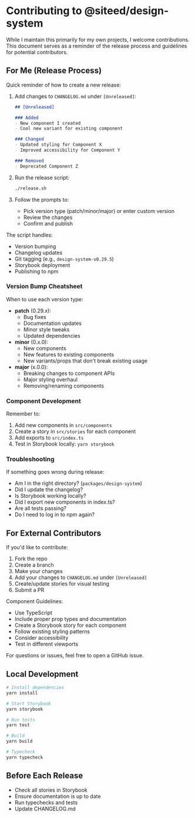 # Contributing to @siteed/design-system

While I maintain this primarily for my own projects, I welcome contributions. This document serves as a reminder of the release process and guidelines for potential contributors.

## For Me (Release Process)

Quick reminder of how to create a new release:

1. Add changes to `CHANGELOG.md` under `[Unreleased]`:
   ```markdown
   ## [Unreleased]

   ### Added
   - New component I created
   - Cool new variant for existing component

   ### Changed
   - Updated styling for Component X
   - Improved accessibility for Component Y

   ### Removed
   - Deprecated Component Z
   ```

2. Run the release script:
   ```bash
   ./release.sh
   ```

3. Follow the prompts to:
   - Pick version type (patch/minor/major) or enter custom version
   - Review the changes
   - Confirm and publish

The script handles:
- Version bumping
- Changelog updates
- Git tagging (e.g., `design-system-v0.29.5`)
- Storybook deployment
- Publishing to npm

### Version Bump Cheatsheet

When to use each version type:
- **patch** (0.29.x): 
  - Bug fixes
  - Documentation updates
  - Minor style tweaks
  - Updated dependencies
- **minor** (0.x.0): 
  - New components
  - New features to existing components
  - New variants/props that don't break existing usage
- **major** (x.0.0): 
  - Breaking changes to component APIs
  - Major styling overhaul
  - Removing/renaming components

### Component Development

Remember to:
1. Add new components in `src/components`
2. Create a story in `src/stories` for each component
3. Add exports to `src/index.ts`
4. Test in Storybook locally: `yarn storybook`

### Troubleshooting

If something goes wrong during release:
- Am I in the right directory? (`packages/design-system`)
- Did I update the changelog?
- Is Storybook working locally?
- Did I export new components in index.ts?
- Are all tests passing?
- Do I need to log in to npm again?

## For External Contributors

If you'd like to contribute:

1. Fork the repo
2. Create a branch
3. Make your changes
4. Add your changes to `CHANGELOG.md` under `[Unreleased]`
5. Create/update stories for visual testing
6. Submit a PR

Component Guidelines:
- Use TypeScript
- Include proper prop types and documentation
- Create a Storybook story for each component
- Follow existing styling patterns
- Consider accessibility
- Test in different viewports

For questions or issues, feel free to open a GitHub issue.

## Local Development

```bash
# Install dependencies
yarn install

# Start Storybook
yarn storybook

# Run tests
yarn test

# Build
yarn build

# Typecheck
yarn typecheck
```

## Before Each Release
- Check all stories in Storybook
- Ensure documentation is up to date
- Run typechecks and tests
- Update CHANGELOG.md
